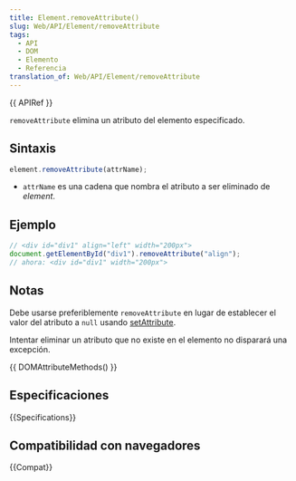 ```yaml
---
title: Element.removeAttribute()
slug: Web/API/Element/removeAttribute
tags:
  - API
  - DOM
  - Elemento
  - Referencia
translation_of: Web/API/Element/removeAttribute
---
```


{{ APIRef }}

`removeAttribute` elimina un atributo del elemento especificado.

## Sintaxis

```js
element.removeAttribute(attrName);
```

- `attrName` es una cadena que nombra el atributo a ser eliminado de _element_.

## Ejemplo

```js
// <div id="div1" align="left" width="200px">
document.getElementById("div1").removeAttribute("align");
// ahora: <div id="div1" width="200px">
```

## Notas

Debe usarse preferiblemente `removeAttribute` en lugar de establecer el valor del atributo a `null` usando [setAttribute](/en/DOM/element.setAttribute).

Intentar eliminar un atributo que no existe en el elemento no disparará una excepción.

{{ DOMAttributeMethods() }}

## Especificaciones

{{Specifications}}

## Compatibilidad con navegadores

{{Compat}}
